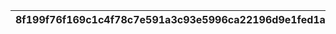 |8f199f76f169c1c4f78c7e591a3c93e5996ca22196d9e1fed1aeb28f2f3075d0|ecdd10f247aed2b0c6d8aba8979cee7527ce0da580e126553971f0854587948d|f943cd1050717d673b05346c166ede71cc86f4de4b3df6a2a0f5c43a792f2858|a4eba4d309e5f2fb3ab074500a0fb9ed7d6efdf5386e810e9f2dada4c8a33918|1f995554884ca187a14f56da0bbad40cdc7286d9c21185c2108ad00eab600a75|0b587603c85d49f04222600df2711d14008b751371a3c0c8b721bedc9d610317|3e59a6c17a59cb940e0dcb6a39b3d3b27a9ebd1b4e2b8c9995bdd8764e75bddc|e69c12ae5391e2d7325ec355ae63846456316c4320dc12751021b4e1af28e69e|f125c085425f0aff101c4235f6fc5851a5cbb4f55d7db0d9dd4480379199f4e7|d0da6aad5cc7d4744d6eb1a72248653f6bd0d69de3151455eeb9e2de1acb07c9|96b1894c1f62949d1bfd77771b9dd9224b9682a468c221a3209ead1afd4d3901|
| --- | --- | --- | --- | --- | --- | --- | --- | --- | --- | --- |